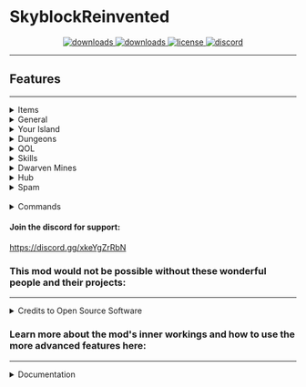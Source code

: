 # SkyblockReinvented
<p align="center">
  <a href="https://github.com/theCudster/SkyblockReinvented/releases" target="_blank">
    <img alt="downloads" src="https://img.shields.io/github/v/release/theCudster/SkyblockReinvented?color=4166f5&style=flat-square" />
  </a>
  <a href="https://github.com/theCudster/SkyblockReinvented/releases" target="_blank">
    <img alt="downloads" src="https://img.shields.io/github/downloads/theCudster/SkyblockReinvented/total?color=4166f5&style=flat-square" />
  </a>
  <a href="https://github.com/theCudster/SkyblockReinvented/blob/main/LICENSE" target="_blank">
    <img alt="license" src="https://img.shields.io/github/license/theCudster/SkyblockReinvented?color=4166f5&style=flat-square" />
  </a>
  <a href="https://discord.gg/xkeYgZrRbN" target="_blank">
    <img alt="discord" src="https://img.shields.io/discord/825217968438902825?color=4166f5&label=discord&style=flat-square" />
  </a>
</p>

***

## Features
***
<details>
  <summary>Items</summary>

### Items
* Remove Creeper Veil Messages
* Remove Skeleton Hat Messages
* Remove Guardian Chestplate Messages
* Remove Wither Cloak Creepers Except your Own
* Remove Creeper Sounds from Veil
* Hyperion Overlay - Overlays mobs within Hyperion range
* Show Cake year as stack size
* Hide JerryChine gun heads
* Remove Power Orb Particles & Nametags
* Remove Item Frame Display Names
</details>
<details>
  <summary>General</summary>

### General
* Gift Waypoints - Displays Gift Waypoints when holding Gift Compass
* Clean Jerry's Workshop - Generally cleans up the chat of Jerry's Workshop
* Configurable Discord Rich Presence 
* Treasure Hunter Waypoints
* Jerry Timer
* Auto Update Checker / clickable chat message
* Remove "You're doing this too fast!" Messages
* Remove Welcome Messages
* Remove You are playing on profile Messages
* Remove Inventory Full Messages
* Remove Slow Down Messages
* Remove Warp Messages
* Remove Potion Buff Messages
* Remove Generally Useless Messages
* Hyperion Overlay - Overlays mobs within Hyperion range
* Only Render Specific Players
* Keybinds for TONS of different functions
* Bestiary Info (very laggy atm and not too accurate)
* Create Hitboxes around your arrows
* Dragon Tracker
* Auto notify when stash full + remove stash messages
* "You need to be out of combat" spam hider
</details>
<details>
  <summary>Your Island</summary>

### Your Island
* Remove chat from Jerries
* Remove Minion Inventory Warnings
* Remove Island Visit Messages
* Revamped Jacob Messages - Replaces some of the Jacob's Farming Contest messages with more... smarky messages (50% meme)
* Hide Useless Jacob Messages - Removes Useless Jacob's Event Messages
* Remove Minion XP Messages
</details>
<details>
  <summary>Dungeons</summary>

### Dungeons
* Watcher Ready Title
* Hide Guided Sheep
* Hide Incorrect Livids
* Right/Left Click anywhere in dungeon chest to auto press escape 
* Spam hider for selling dungeon items
* Remove "You hear the sound of something opening" Messages
* Remove Dungeon Potion Messages
* Remove Wither Skulls Messages
* Remove Stats Doubled Messages
* Remove Incorrect Three Weirdos Messages
* Remove Lost Adventurer Messages
* Remove Wither Door Opened Messages
* Remove Can't Open Wither Door Messages
* Remove Revive Stone Messages
* Remove Orb Messages
* /f1, /f2, /f3, etc commands for joining dungeon floors. (Master mode implementation coming soon!)
* Remove Watcher Messages
* Lock Mort - Lock which dungeon to join when in Mort's menu in Dungeons Hub (May be bannable, checking with admins soon)
* Remove Bone Plating Messages
* Clean Ending of Dungeon Message - Summarizes the end of a dungeon chat for a cleaner more :sparkles: aesthetic :sparkles: look
* Remove Healer Messages - Removes "you were tethered to x person", etc, and other useless messages
* Removes Useless Dungeon Finder Messages - DOES NOT remove X joined the group messages, so shouldn't break mods
* Hide your own spirit bats
* Remind Skeleton Masters: plays a sound and makes a title if you're near a skeleton master
* Remind Bat Secrets: plays a sound and makes a title if you're near a bat that's a secret
</details>
<details>
  <summary>QOL</summary>

### QOL
* Remove GEXP Messages
* Remove Watchdog Announcement!
* Remove Warnings about Hubs
</details>
<details>
      <summary>Skills</summary>
<details>
  <summary>Slayer</summary>

### Slayer
* Clean Maddox Batphone - Removes Useless Batphone Messages 
* Maddox click message (just taken from DSM, for all of you that don't have DSM but want to use the slayer cleaner. get DSM though)
* Hide Useless Slayer Drop Messages - Removes useless (<15k coinsish) slayer drop messages
* Clean Maddox Batphone - Removes Useless Batphone Messages
* Reminder to Start New Slayer: reminds you to start a new slayer quest if you haven't started a new one after 5 seconds
* Hide Sven Pups - stops sven pups from rendering
* Slayer Tracker
</details>
<details>
  <summary>Fishing</summary>

### Fishing
</details>
<details>
  <summary>Enchanting</summary>

### Enchanting
</details>
<details>
  <summary>Farming</summary>

### Farming
* Disable Farm Block Particles
</details>
<details>
  <summary>Mining</summary>

### Mining
</details>
</details>
<details>
  <summary>Dwarven Mines</summary>

### Dwarven Mines
* Ghost Loot Tracker
* Remove Puzzler Messages (except for the one that tells you where it is)
* Remove Unimportant Fetchur Messages
* Remove Golden Goblin Messages
* Remove Titles from Raffles
</details>
<details>
  <summary>Hub</summary>

### Hub
* Hub Overlay: overlays hubs that you can join in green and hubs that you can't join in red
* Jacob's Contest Overlay - Shows which you haven't claimed
</details>
<details>
  <summary>Spam</summary>

<details>
  <summary>Skills</summary>

### Skills
* Remove Experimentation Table Messages
* Remove RNG Messages from Dicer
</details>
</details><br>
<details>
  <summary>Commands</summary>
* /sre: main GUI (aliases: /SRE, /SkyblockReinvented) 
* /sre help: displays all commands
* /sre gui: edit GUI locations
* /re: toggle whether to render players (aliases: /render)
* /f1, /f2, /f3, etc: join respective dungeon floors
* /s: /s add, /s search, /s clear, /s remove: search for items in Wardrobe, Echest, and Accessory Bag.
* /re: /re add, /re search, /re add, /re remove: add or remove specific players to the whitelist
* /fragrun: automatically parties an online fragrun bot (aliases: /fr)
* /drag command: /drag clear (clear current dragon tracker info), /drag (toggle gui display element)
</details>

#### Join the discord for support: 
https://discord.gg/xkeYgZrRbN
### This mod would not be possible without these wonderful people and their projects:
***
<details>
  <summary>Credits to Open Source Software</summary>

Software | License | Author
------------ | ------------- | -------------
[Apache Commons Lang](https://github.com/apache/commons-lang) | [Apache 2.0](../../dependencyLicenses/discordIPC/APACHE_2.0.txt) | [Apache](https://github.com/apache)
[awt-color-factory](https://github.com/beryx/awt-color-factory) | [GPL 2.0 with Classpath exception](https://github.com/beryx/awt-color-factory/blob/master/LICENSE#L347-L357) | [beryx](https://github.com/beryx)
[Discord IPC](https://github.com/jagrosh/DiscordIPC) | [Apache 2.0](../../dependencyLicenses/discordIPC/APACHE_2.0.txt) | [Jagrosh](https://github.com/jagrosh)
[Gson](https://github.com/google/gson) | [Apache 2.0](../../dependencyLicenses/discordIPC/APACHE_2.0.txt) | [Google LLC](https://github.com/google)
[Minecraft Forge](https://github.com/MinecraftForge/MinecraftForge/tree/1.8.9) | [Minecraft Forge License](https://github.com/MinecraftForge/MinecraftForge/blob/1.8.9/MinecraftForge-License.txt) | [Forge Dev Team](https://github.com/MinecraftForge/MinecraftForge/)
[Skytils](https://github.com/Skytils/SkytilsMod/blob/main/LICENSE) | [GNU Affero GPL v3.0](https://choosealicense.com/licenses/agpl-3.0/) | [Sychic](https://github.com/Sychic) & [My-Name-Is-Jeff](https://github.com/My-Name-Is-Jeff)
[SkyblockAddons](https://github.com/BiscuitDevelopment/SkyblockAddons/blob/17bcf6383f827d84dac8bd9e8e7f89f594236f99/LICENSE) | [MIT License](https://choosealicense.com/licenses/mit/) | [Biscuit](https://github.com/BiscuitDevelopment/)
[NotEnoughUpdates](https://github.com/Moulberry/NotEnoughUpdates/blob/master/LICENSE) | [Creative Commons Public License](https://creativecommons.org/licenses/by-nc/3.0/) | [Moulberry](https://github.com/Moulberry/)
[Danker's Skyblock Mod](https://github.com/bowser0000/SkyblockMod/) | [GPL 3.0](https://www.gnu.org/licenses/gpl-3.0-standalone.html) | [bowser0000](https://github.com/bowser0000)
[SkyblockPersonalized](https://github.com/Cobble8/SkyblockPersonalized/tree/main/main/java/com/cobble/sbp) | Unlicensed | [Cobble8](https://github.com/Cobble8)
[Vigilance](https://github.com/Sk1erLLC/Vigilance) | [LGPL 3.0](https://www.gnu.org/licenses/lgpl-3.0-standalone.html) | [Sk1er LLC](https://github.com/Sk1erLLC)
[Wynntils](https://github.com/Wynntils/Wynntils) | [AGPL 3.0](https://github.com/Wynntils/Wynntils/blob/development/LICENSE) | [Scyu_](https://github.com/DevScyu) & [HeyZeer0](https://github.com/HeyZeer0)
</details>

### Learn more about the mod's inner workings and how to use the more advanced features here:
***
<details>
    <summary>Documentation</summary>

#### Please note that documentation is still a work in progress.
Documentation | Purpose
------------ | -------------
[Spam Filter](https://github.com/theCudster/SkyblockReinvented/docs/SPAM_FILTER.md) | Learn more about SRE's Spam Filter and how to use it.
[Player Whitelist](https://github.com/theCudster/SkyblockReinvented/docs/PLAYER_FILTER.md) | Learn more about SRE's Player Whitelist and how to use it.
</details>